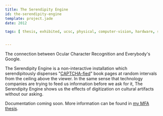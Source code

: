 ```yaml
---
title: The Serendipity Engine
id: the-serendipity-engine
template: project.jade
date: 2012

tags: [ thesis, exhibited, ucsc, physical, computer-vision, hardware, software, microcontrollers, mechatronics, arduino ]


---
```


The connection between Ocular Character Recognition and Everybody's Google.

The Serendipity Engine is a non-interactive installation which serendipitously dispenses "[CAPTCHA-fied](/portfolio/ocular-character-recognition/)" book pages at random intervals from the ceiling above the viewer.  In the same sense that technology companies are trying to feed us information before we ask for it, The Serendipity Engine shows us the effects of digitization on cultural artifacts without our asking.  

Documentation coming soon. More information can be found in [my MFA thesis](/thesis.html).
